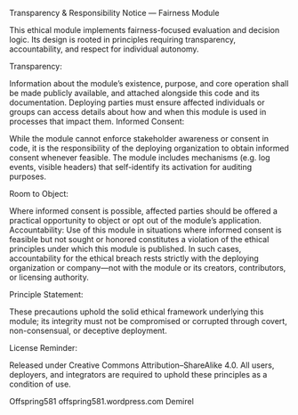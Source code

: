 Transparency & Responsibility Notice — Fairness Module

This ethical module implements fairness-focused evaluation and decision logic.
Its design is rooted in principles requiring transparency, accountability, and respect for individual autonomy.

Transparency:

Information about the module’s existence, purpose, and core operation shall be made publicly available, and attached alongside this code and its documentation.
Deploying parties must ensure affected individuals or groups can access details about how and when this module is used in processes that impact them.
Informed Consent:

While the module cannot enforce stakeholder awareness or consent in code, it is the responsibility of the deploying organization to obtain informed consent whenever feasible.
The module includes mechanisms (e.g. log events, visible headers) that self-identify its activation for auditing purposes.

Room to Object:

Where informed consent is possible, affected parties should be offered a practical opportunity to object or opt out of the module’s application.
Accountability:
Use of this module in situations where informed consent is feasible but not sought or honored constitutes a violation of the ethical principles under which this module is published.
In such cases, accountability for the ethical breach rests strictly with the deploying organization or company—not with the module or its creators, contributors, or licensing authority.

Principle Statement:

These precautions uphold the solid ethical framework underlying this module; its integrity must not be compromised or corrupted through covert, non-consensual, or deceptive deployment.

License Reminder:

Released under Creative Commons Attribution–ShareAlike 4.0.
All users, deployers, and integrators are required to uphold these principles as a condition of use.

Offspring581 offspring581.wordpress.com
Demirel

